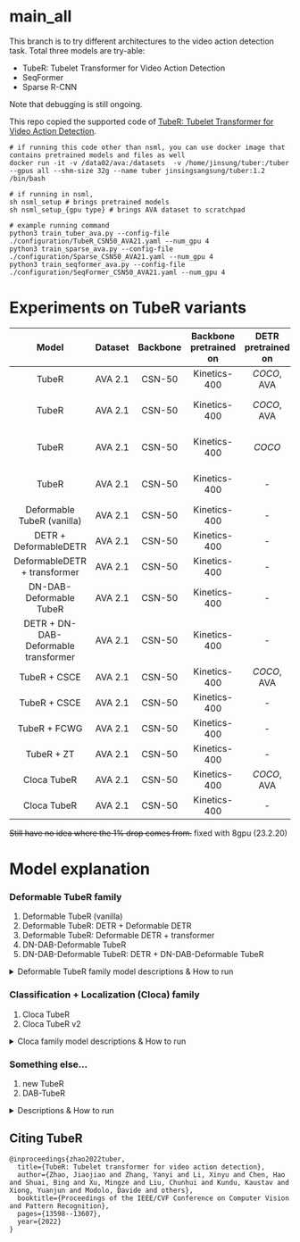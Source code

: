 # main_all

This branch is to try different architectures to the video action detection task.
Total three models are try-able:
- TubeR: Tubelet Transformer for Video Action Detection
- SeqFormer
- Sparse R-CNN

Note that debugging is still ongoing.

This repo copied the supported code of [TubeR: Tubelet Transformer for Video Action Detection](https://openaccess.thecvf.com/content/CVPR2022/papers/Zhao_TubeR_Tubelet_Transformer_for_Video_Action_Detection_CVPR_2022_paper.pdf). 

```
# if running this code other than nsml, you can use docker image that contains pretrained models and files as well
docker run -it -v /data02/ava:/datasets  -v /home/jinsung/tuber:/tuber --gpus all --shm-size 32g --name tuber jinsingsangsung/tuber:1.2 /bin/bash 

# if running in nsml,
sh nsml_setup # brings pretrained models
sh nsml_setup_{gpu type} # brings AVA dataset to scratchpad

# example running command
python3 train_tuber_ava.py --config-file ./configuration/TubeR_CSN50_AVA21.yaml --num_gpu 4
python3 train_sparse_ava.py --config-file ./configuration/Sparse_CSN50_AVA21.yaml --num_gpu 4
python3 train_seqformer_ava.py --config-file ./configuration/SeqFormer_CSN50_AVA21.yaml --num_gpu 4
```
# Experiments on TubeR variants

Model | Dataset | Backbone | Backbone pretrained on | DETR pretrained on | Original mAP | Reproduced mAP | config |
:-----: | :---: | :---: | :-----: | :-----: | :----: | :---: | :---: |
| TubeR | AVA 2.1 | CSN-50 | Kinetics-400 | *COCO*, AVA | 27.2 |  **27.1** | [config](configuration/TubeR_CSN50_AVA21.yaml) |
| TubeR | AVA 2.1 | CSN-50 | Kinetics-400 | *COCO*, AVA | - | 24.98 | use focal loss |
| TubeR | AVA 2.1 | CSN-50 | Kinetics-400 | *COCO* | - | 0.0013 | original DETR weight |
| TubeR | AVA 2.1 | CSN-50 | Kinetics-400 | - | - | 25.03 | 30 epochs, lr: 2e-5|
| Deformable TubeR (vanilla) | AVA 2.1 | CSN-50 | Kinetics-400 | - | - | 20.39 | [config](configuration/D2_TubeR_CSN50_AVA21.yaml) |
| DETR + DeformableDETR | AVA 2.1 | CSN-50 | Kinetics-400 | - | - | 21.99 | [config](configuration/D3_TubeR_CSN50_AVA21.yaml) |
| DeformableDETR + transformer| AVA 2.1 | CSN-50 | Kinetics-400 | - | - | 20.48 | [config](configuration/D4_TubeR_CSN50_AVA21.yaml) |
| DN-DAB-Deformable TubeR | AVA 2.1 | CSN-50 | Kinetics-400 | - | - | 18.13 | [config](configuration/Dab_DN_D_TubeR_CSN50_AVA21.yaml) |
| DETR + DN-DAB-Deformable transformer | AVA 2.1 | CSN-50 | Kinetics-400 | - | - | TBD | [config](configuration/Dab2_DN_D_TubeR_CSN50_AVA21.yaml) |
| TubeR + CSCE | AVA 2.1 | CSN-50 | Kinetics-400 | *COCO*, AVA | - | 26.82 | [config](configuration/new_TubeR_CSN50_AVA21.yaml) |
| TubeR + CSCE | AVA 2.1 | CSN-50 | Kinetics-400 | - | - | 22.78 | - |
| TubeR + FCWG | AVA 2.1 | CSN-50 | Kinetics-400 | - | - | 20.56 | - |
| TubeR + ZT | AVA 2.1 | CSN-50 | Kinetics-400 | - | - | TBD | - |
| Cloca TubeR | AVA 2.1 | CSN-50 | Kinetics-400 | *COCO*, AVA | - | 21.57 | [config](configuration/cloca_TubeR_CSN50_AVA21.yaml) |
| Cloca TubeR | AVA 2.1 | CSN-50 | Kinetics-400 | - | - | 17.24 | - |




~~Still have no idea where the 1% drop comes from.~~ fixed with 8gpu (23.2.20)

# Model explanation
  ### Deformable TubeR family
  1. Deformable TubeR (vanilla)
  2. Deformable TubeR: DETR + Deformable DETR
  3. Deformable TubeR: Deformable DETR + transformer
  4. DN-DAB-Deformable TubeR
  5. DN-DAB-Deformable TubeR: DETR + DN-DAB-Deformable TubeR
<details>
  <summary> Deformable TubeR family model descriptions & How to run </summary>

  #### Deformable TubeR (vanilla)
  ```
  python3 train_d_tuber_ava2.py --config-file ./configuration/D2_TubeR_CSN50_AVA21.yaml
  ```
  <img width="646" alt="Screen Shot 2023-03-03 at 2 01 53 PM" src="https://user-images.githubusercontent.com/76904126/222635641-4d7492c1-0b56-41a5-a59e-e19b99fb1bd1.png">

  #### Deformable TubeR: DETR + Deformable DETR
  ```
  python3 train_d_tuber_ava3.py --config-file ./configuration/D3_TubeR_CSN50_AVA21.yaml
  ```
  <img width="646" alt="Screen Shot 2023-03-03 at 4 01 03 PM" src="https://user-images.githubusercontent.com/76904126/222653064-10cf0cc4-33a4-4c7f-b358-a6d35527a229.png">

  from March 9th, the model is modified to:

  <img width="646" alt="Screen Shot 2023-03-14 at 5 01 35 PM" src="https://user-images.githubusercontent.com/76904126/224934235-07318eb1-83ef-4861-942b-983f4c15c27c.png">

  Note that the reported accuracy is from the previous version.

  #### Deformable TubeR: Deformable DETR + transformer
  ```
  python3 train_d_tuber_ava4.py --config-file ./configuration/D4_TubeR_CSN50_AVA21.yaml
  ```
  <img width="646" alt="Screen Shot 2023-03-03 at 11 52 36 PM" src="https://user-images.githubusercontent.com/76904126/222751737-ca8ce89a-88b7-4941-9aec-54af63e2822d.png">

  #### DN-DAB-Deformable TubeR
  ```
  python3 train_dab_dn_d_tuber.py --config-file ./configuration/Dab_DN_D_TubeR_CSN50_AVA21.yaml
  ```
  <img width="646" alt="Screen Shot 2023-03-14 at 5 05 19 PM" src="https://user-images.githubusercontent.com/76904126/224935205-1e3aea32-2265-4c2a-9e6b-2ddaf7e71f0f.png">

  #### DN-DAB-Deformable TubeR: DETR + DN-DAB-Deformable TubeR
  ```
  python3 train_dab2_dn_d_tuber.py --config-file ./configuration/Dab2_DN_D_TubeR_CSN50_AVA21.yaml
  ```
  <img width="646" alt="Screen Shot 2023-03-14 at 5 10 29 PM" src="https://user-images.githubusercontent.com/76904126/224936539-d7ed48dc-f9a9-459e-aa9d-4e97097007c4.png">

</details>

  ### Classification + Localization (Cloca) family
  1. Cloca TubeR
  2. Cloca TubeR v2
  
<details>
  <summary> Cloca family model descriptions & How to run </summary>
    
  #### Cloca TubeR

  ```
  python3 train_cloca_tuber.py
  ```

  <img width="1251" alt="Screen Shot 2023-04-03 at 8 36 18 PM" src="https://user-images.githubusercontent.com/76904126/229498183-903b9a56-e7e7-492f-af3d-29cac36e51c3.png">

  #### Cloca TubeR v2
  But this model has some issues with its implementation: structure needs to be fixed
  ```
  python3 train_cloca_tuber2.py
  ```

  <img width="1251" alt="Screen Shot 2023-04-03 at 8 37 36 PM" src="https://user-images.githubusercontent.com/76904126/229498434-0cea4958-e38c-4946-a060-7dcbfbe9ea2a.png">
    
</details>


  ### Something else...
  1. new TubeR
  2. DAB-TubeR
  
<details>
  <summary> Descriptions & How to run </summary>
    
  #### New TubeR

  ```
  python3 train_new_tuber.py
  ```
  New TubeR contains three features: CSCE (class specific channel enhancement) module, FC weight regularization, and zoom transformer.
  - CSCE: each class has its own semi-independent network, following the structure of dynamic convolution. This is mainly inspired from SparseRCNN.
  - FC weight regularization: this makes the FC laer of the model more diverse across channels
  - zoom transformer: as the decoder layer proceeds: this enables the model to see the highly activated region once again. The layer number of the decoder is set to 2 due to the memory/time issues
  
  (3/31) currently the FC weight regularization seems to degrade the model accuracy, only CSCE / zoom transformer module is regarded.
  
  (4/1) current code only contains zoom transformer module: I am on the test to see if it is effective.

  #### DAB TubeR
  ```
  python3 train_dab_tuber.py
  python3 train_dab_gt_tuber.py
  ```
  This is an implementataion of DAB-DETR on the TubeR. The one with GT takes GT boxes as input when training, and does not take the GT boxes when testing.
  Also planning on the model that takes GT boxes on inference time as well.

  <img width="1251" alt="Screen Shot 2023-04-03 at 8 37 36 PM" src="https://user-images.githubusercontent.com/76904126/229498434-0cea4958-e38c-4946-a060-7dcbfbe9ea2a.png">
    
</details>


## Citing TubeR
```
@inproceedings{zhao2022tuber,
  title={TubeR: Tubelet transformer for video action detection},
  author={Zhao, Jiaojiao and Zhang, Yanyi and Li, Xinyu and Chen, Hao and Shuai, Bing and Xu, Mingze and Liu, Chunhui and Kundu, Kaustav and Xiong, Yuanjun and Modolo, Davide and others},
  booktitle={Proceedings of the IEEE/CVF Conference on Computer Vision and Pattern Recognition},
  pages={13598--13607},
  year={2022}
}
```
